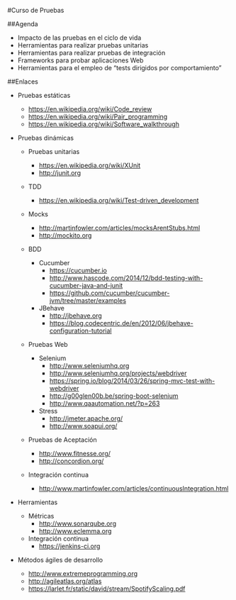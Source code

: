 #Curso de Pruebas

##Agenda

- Impacto de las pruebas en el ciclo de vida
- Herramientas para realizar pruebas unitarias
- Herramientas para realizar pruebas de integración
- Frameworks para probar aplicaciones Web
- Herramientas para el empleo de “tests dirigidos por comportamiento”

##Enlaces

- Pruebas estáticas
	- https://en.wikipedia.org/wiki/Code_review
	- https://en.wikipedia.org/wiki/Pair_programming
	- https://en.wikipedia.org/wiki/Software_walkthrough

- Pruebas dinámicas
	- Pruebas unitarias
		- https://en.wikipedia.org/wiki/XUnit
		- http://junit.org
	- TDD
		- https://en.wikipedia.org/wiki/Test-driven_development
	- Mocks
		- http://martinfowler.com/articles/mocksArentStubs.html
		- http://mockito.org
	- BDD
		- Cucumber
			- https://cucumber.io
			- http://www.hascode.com/2014/12/bdd-testing-with-cucumber-java-and-junit
			- https://github.com/cucumber/cucumber-jvm/tree/master/examples
		- JBehave
			- http://jbehave.org
			- https://blog.codecentric.de/en/2012/06/jbehave-configuration-tutorial
	- Pruebas Web
		- Selenium
			- http://www.seleniumhq.org
			- http://www.seleniumhq.org/projects/webdriver
			- https://spring.io/blog/2014/03/26/spring-mvc-test-with-webdriver
			- http://g00glen00b.be/spring-boot-selenium
			- http://www.qaautomation.net/?p=263
		- Stress
			- http://jmeter.apache.org/
			- http://www.soapui.org/
	- Pruebas de Aceptación
		- http://www.fitnesse.org/
		- http://concordion.org/

	- Integración continua
		- http://www.martinfowler.com/articles/continuousIntegration.html

- Herramientas
	- Métricas
		- http://www.sonarqube.org
		- http://www.eclemma.org
	- Integración continua
		- https://jenkins-ci.org		

- Métodos ágiles de desarrollo
	- http://www.extremeprogramming.org
	- http://agileatlas.org/atlas
	- https://larlet.fr/static/david/stream/SpotifyScaling.pdf


